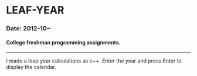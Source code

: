 LEAF-YEAR
===
### Date: 2012-10~
#### College freshman programming assignments.
-------------
I made a leap year calculations as c++. Enter the year and press Enter to display the calendar.


